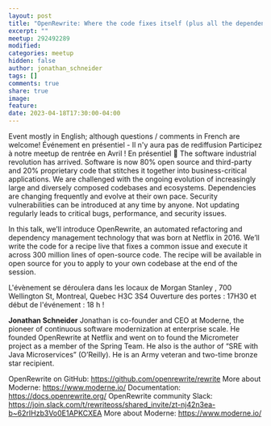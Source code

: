 ```yaml
---
layout: post
title: "OpenRewrite: Where the code fixes itself (plus all the dependencies)"
excerpt: ""
meetup: 292492289
modified:
categories: meetup
hidden: false
author: jonathan_schneider
tags: []
comments: true
share: true
image:
feature:
date: 2023-04-18T17:30:00-04:00
---
```


Event mostly in English; although questions / comments in French are welcome!
Événement en présentiel - Il n'y aura pas de rediffusion
Participez à notre meetup de rentrée en Avril ! En présentiel 🎉
The software industrial revolution has arrived. Software is now 80% open source and third-party and 20% proprietary code that stitches it together into business-critical applications. We are challenged with the ongoing evolution of increasingly large and diversely composed codebases and ecosystems. Dependencies are changing frequently and evolve at their own pace. Security vulnerabilities can be introduced at any time by anyone. Not updating regularly leads to critical bugs, performance, and security issues.

In this talk, we’ll introduce OpenRewrite, an automated refactoring and dependency management technology that was born at Netflix in 2016. We’ll write the code for a recipe live that fixes a common issue and execute it across 300 million lines of open-source code. The recipe will be available in open source for you to apply to your own codebase at the end of the session.

L'évènement se déroulera dans les locaux de Morgan Stanley , 700 Wellington St, Montreal, Quebec H3C 3S4
Ouverture des portes : 17H30 et début de l'événement : 18 h !

__Jonathan Schneider__
Jonathan is co-founder and CEO at Moderne, the pioneer of continuous software modernization at enterprise scale. He founded OpenRewrite at Netflix and went on to found the Micrometer project as a member of the Spring Team. He also is the author of “SRE with Java Microservices” (O’Reilly). He is an Army veteran and two-time bronze star recipient.

OpenRewrite on GitHub: https://github.com/openrewrite/rewrite
 More about Moderne: https://www.moderne.io/
Documentation: https://docs.openrewrite.org/
OpenRewrite community Slack: https://join.slack.com/t/rewriteoss/shared_invite/zt-nj42n3ea-b~62rIHzb3Vo0E1APKCXEA
More about Moderne: https://www.moderne.io/
